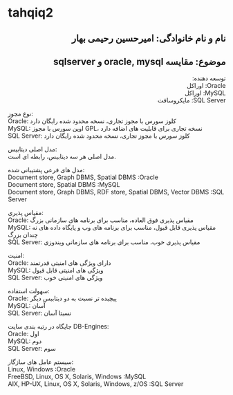 # tahqiq2
<h2 dir="rtl">نام و نام خانوادگی: امیرحسین رحیمی بهار</h2>
<h2 dir="rtl">موضوع: مقایسه oracle, mysql و sqlserver</h2>
<p dir="rtl">
توسعه دهنده:<br>
Oracle: اوراکل<br>
MySQL: اوراکل<br>
SQL Server: مایکروسافت

نوع مجوز:<br>
Oracle: کلوز سورس با مجوز تجاری، نسخه محدود شده رایگان دارد<br>
MySQL: اوپن سورس با مجوز GPL، نسخه تجاری برای قابلیت های اضافه دارد<br>
SQL Server: کلوز سورس با مجوز تجاری، نسخه محدود شده رایگان دارد

مدل اصلی دیتابیس:<br>
مدل اصلی هر سه دیتابیس، رابطه ای است.

مدل های فرعی پشتیبانی شده:<br>
Document store, Graph DBMS, Spatial DBMS :Oracle<br>
Document store, Spatial DBMS :MySQL<br>
Document store, Graph DBMS, RDF store, Spatial DBMS, Vector DBMS :SQL Server

مقیاس پذیری:<br>
Oracle: مقیاس پذیری فوق العاده، مناسب برای برنامه های سازمانی بزرگ<br>
MySQL: مقیاس پذیری قابل قبول، مناسب برای برنامه های وب و پایگاه داده های نه چندان بزرگ<br>
SQL Server: مقیاس پذیری خوب، مناسب برای برنامه های سازمانی ویندوزی

امنیت:<br>
Oracle: دارای ویژگی های امنیتی قدرتمند <br>
MySQL: ویژگی های امنیتی قابل قبول<br>
SQL Server: ویژگی های امنیتی خوب

سهولت استفاده:<br>
Oracle: پیچیده تر نسبت به دو دیتابیس دیگر<br>
MySQL: آسان<br>
SQL Server: نسبتا آسان

جایگاه در رتبه بندی سایت DB-Engines:<br>
Oracle: اول<br>
MySQL: دوم<br>
SQL Server: سوم

سیستم عامل های سازگار:<br>
Linux, Windows :Oracle<br>
FreeBSD, Linux, OS X, Solaris, Windows :MySQL<br>
AIX, HP-UX, Linux, OS X, Solaris, Windows, z/OS :SQL Server


</p>
